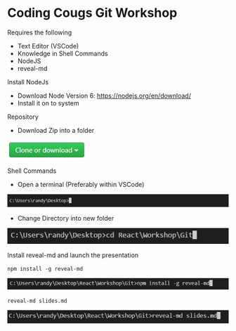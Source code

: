 # Coding Cougs Git Workshop

Requires the following

* Text Editor (VSCode)
* Knowledge in Shell Commands
* NodeJS
* reveal-md

Install NodeJs

* Download Node Version 6: https://nodejs.org/en/download/
* Install it on to system

Repository

* Download Zip into a folder

![image](img/clone_download.png)


Shell Commands

* Open a terminal (Preferably within VSCode)

![image](img/nav_to_directory.png)


* Change Directory into new folder

![image](img/nav_cmd_to_directory.png)


Install reveal-md and launch the presentation
```
npm install -g reveal-md
```

![image](img/install_reveal_md.png)

```
reveal-md slides.md
```

![image](img/call_reveal_md.png)
